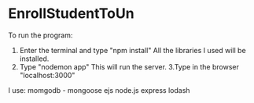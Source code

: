 # EnrollStudentToUn
To run the program:
1. Enter the terminal
and type "npm install"
All the libraries I used will be installed.
2. Type "nodemon app"
This will run the server.
3.Type in the browser "localhost:3000"

I use:
momgodb - mongoose 
ejs
node.js
express
lodash

